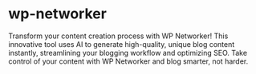 # wp-networker
Transform your content creation process with WP Networker! This innovative tool uses AI to generate high-quality, unique blog content instantly, streamlining your blogging workflow and optimizing SEO. Take control of your content with WP Networker and blog smarter, not harder.
